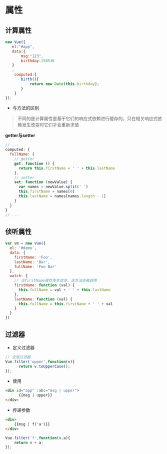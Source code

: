 # 属性

## 计算属性

```js
new Vue({
   el:"#app",
   data:{
       msg:"123",
       birthday:158536
   }
   ,
    computed:{
       birth(){
           return new Date(this.birthday);
       }
    }
});
```

- 与方法的区别

>不同的是计算属性是基于它们的响应式依赖进行缓存的。只在相关响应式依赖发生改变时它们才会重新求值

**getter与setter**

```js
// ...
computed: {
  fullName: {
    // getter
    get: function () {
      return this.firstName + ' ' + this.lastName
    },
    // setter
    set: function (newValue) {
      var names = newValue.split(' ')
      this.firstName = names[0]
      this.lastName = names[names.length - 1]
    }
  }
}
// ...
```

## 侦听属性

```js
var vm = new Vue({
  el: '#demo',
  data: {
    firstName: 'Foo',
    lastName: 'Bar',
    fullName: 'Foo Bar'
  },
  watch: {
    // 当firstName属性发生改变，该方法会被调用
    firstName: function (val) {
      this.fullName = val + ' ' + this.lastName
    },
    lastName: function (val) {
      this.fullName = this.firstName + ' ' + val
    }
  }
})
```

## 过滤器

- 定义过滤器

```js
// 全局过滤器
Vue.filter('upper',function(v){
      return v.toUpperCase();
});
```

- 使用

```html
<div id="app" :abc="msg | upper">
      {{msg | upper}}
</div>
```

- 传递参数

```html
<div>
    {{msg | f('a')}}
</div>
```

```js
Vue.filter('f',function(v,a){
    return v + a;
});
```